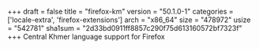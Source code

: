 +++
draft = false
title = "firefox-km"
version = "50.1.0-1"
categories = ['locale-extra', 'firefox-extensions']
arch = "x86_64"
size = "478972"
usize = "542781"
sha1sum = "2d33bd0911ff8857c290f75d613160572bf7323f"
+++
Central Khmer language support for Firefox